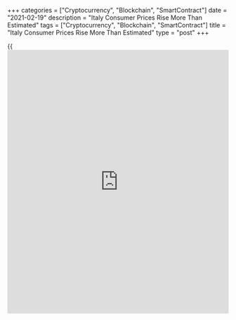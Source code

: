 +++
categories = ["Cryptocurrency", "Blockchain", "SmartContract"]
date = "2021-02-19"
description = "Italy Consumer Prices Rise More Than Estimated"
tags = ["Cryptocurrency", "Blockchain", "SmartContract"]
title = "Italy Consumer Prices Rise More Than Estimated"
type = "post"
+++

{{<iframe id="large-banner" src="https://www.bounty.group/#slide=6.0" width="100%" height="600" scrolling="no" style="border: 0px solid rgb(216, 221, 230); border-radius: 3px;">}}

Italy's consumer prices rose more than initially estimated in January,
final data from the statistical office Istat showed on Friday.

The consumer price index rose 0.4 percent year-on-year in January, after
a 0.2 percent decline in December. In the initial estimate, inflation
was 0.2 percent.

The core inflation excluding prices of energy and unprocessed food rose
to 0.8 percent in January from 0.6 percent in the preceding month.
According to the initially estimate, core CPI rose 0.7 percent.

On a month-on-month basis, consumer prices rose 0.7 percent in January
versus a 0.5 percent increase in the initial estimate. In December,
consumer prices rose 0.2 percent.

The EU measure of harmonized index of consumer prices, or HICP, rose 0.7
percent annually in January, after a 0.3 percent decline in the prior
month. In the initial estimate, HICP rose 0.5 percent.

On a monthly basis, HICP fell 0.9 percent in January versus a 1.1
percent decline in the initial estimate.

Separate data from the statistical office showed that the construction
output declined 4.6 percent monthly in December, after a 2.2 percent
growth in November.

On a yearly basis, construction output grew an unadjusted 1.8 percent in
December and declined [calendar](https://www.fintechee.com/web-trader/) adjusted 1.5 percent.

In the fourth quarter, construction output fell 3.4 percent quarterly.

In 2020, construction output declined unadjusted 7.5 percent and dropped
8.2 percent on a [calendar](https://www.fintechee.com/web-trader/) adjusted basis.

For comments and feedback [contact](https://www.playgroundfx.com/contact/): editorial@rtt[news](https://www.letsplayfx.com/blog/forex-news-website/).com

[Economic News][1]

 **What parts of the world are seeing the best (and worst) economic
performances lately? Click[here][2] to check out our [Econ Scorecard][2]
and find out! See up-to-the-moment [ranking](https://www.playgroundfx.com/blog/crypto-exchange-ranking/)s for the best and worst
performers in [GDP][3], [unemployment rate][4], [inflation][5] and much
more.**

   1. www.rtt[news](https://www.letsplayfx.com/blog/forex-news-website/).com/Content/EconomicNews.aspx
   2. www.rtt[news](https://www.letsplayfx.com/blog/forex-news-website/).com/economic-scorecard/world-rank/industrial-production/highest-performance.aspx
   3. www.rtt[news](https://www.letsplayfx.com/blog/forex-news-website/).com/economic-scorecard/world-rank/GDP/highest-performance.aspx
   4. www.rtt[news](https://www.letsplayfx.com/blog/forex-news-website/).com/economic-scorecard/world-rank/unemployment-rate/lowest-performance.aspx
   5. www.rtt[news](https://www.letsplayfx.com/blog/forex-news-website/).com/economic-scorecard/world-rank/CPI/highest-performance.aspx